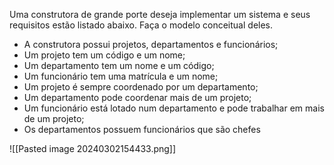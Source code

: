 
Uma construtora de grande porte deseja implementar um sistema e seus requisitos estão listado abaixo. Faça o modelo conceitual deles.

- A construtora possui projetos, departamentos e funcionários;
-   Um projeto tem um código e um nome; 
- Um departamento tem um nome e um código;
-  Um funcionário tem uma matrícula e um nome; 
- Um projeto é sempre coordenado por um departamento;
-  Um departamento pode coordenar mais de um projeto; 
-  Um funcionário está lotado num departamento e pode trabalhar em mais de um projeto;
-  Os departamentos possuem funcionários que são chefes

![[Pasted image 20240302154433.png]]